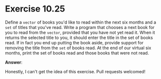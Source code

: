# Exercise 10.25

Define a `vector` of books you'd like to read within the next six months and a `set` of titles that you've read. Write a program that chooses a next book for you to read from the `vector`, provided that you have not yet read it. When it returns the selected title to you, it should enter the title in the set of books read. If in fact you end up putting the book aside, provide support for removing the title from the `set` of books read. At the end of our virtual six months, print the set of books read and those books that were not read.

**Answer**:

Honestly, I can't get the idea of this exercise. Pull requests welcomed!